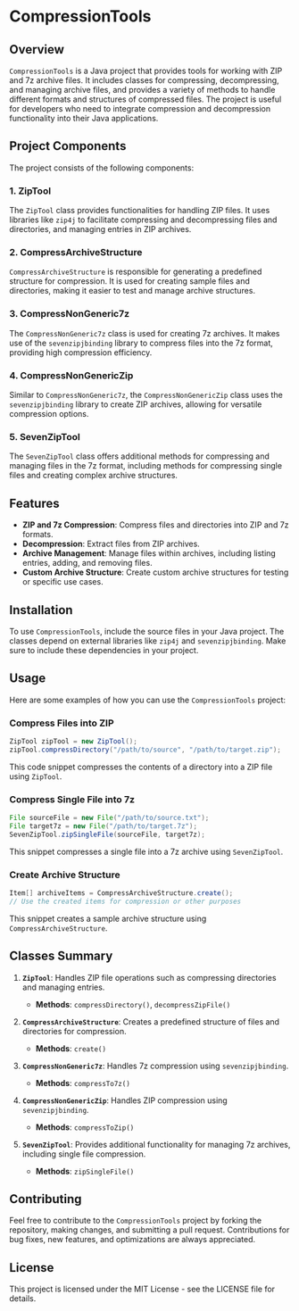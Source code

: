 # CompressionTools

## Overview
`CompressionTools` is a Java project that provides tools for working with ZIP and 7z archive files. It includes classes for compressing, decompressing, and managing archive files, and provides a variety of methods to handle different formats and structures of compressed files. The project is useful for developers who need to integrate compression and decompression functionality into their Java applications.

## Project Components
The project consists of the following components:

### 1. ZipTool
The `ZipTool` class provides functionalities for handling ZIP files. It uses libraries like `zip4j` to facilitate compressing and decompressing files and directories, and managing entries in ZIP archives.

### 2. CompressArchiveStructure
`CompressArchiveStructure` is responsible for generating a predefined structure for compression. It is used for creating sample files and directories, making it easier to test and manage archive structures.

### 3. CompressNonGeneric7z
The `CompressNonGeneric7z` class is used for creating 7z archives. It makes use of the `sevenzipjbinding` library to compress files into the 7z format, providing high compression efficiency.

### 4. CompressNonGenericZip
Similar to `CompressNonGeneric7z`, the `CompressNonGenericZip` class uses the `sevenzipjbinding` library to create ZIP archives, allowing for versatile compression options.

### 5. SevenZipTool
The `SevenZipTool` class offers additional methods for compressing and managing files in the 7z format, including methods for compressing single files and creating complex archive structures.

## Features
- **ZIP and 7z Compression**: Compress files and directories into ZIP and 7z formats.
- **Decompression**: Extract files from ZIP archives.
- **Archive Management**: Manage files within archives, including listing entries, adding, and removing files.
- **Custom Archive Structure**: Create custom archive structures for testing or specific use cases.

## Installation
To use `CompressionTools`, include the source files in your Java project. The classes depend on external libraries like `zip4j` and `sevenzipjbinding`. Make sure to include these dependencies in your project.

## Usage
Here are some examples of how you can use the `CompressionTools` project:

### Compress Files into ZIP
```java
ZipTool zipTool = new ZipTool();
zipTool.compressDirectory("/path/to/source", "/path/to/target.zip");
```
This code snippet compresses the contents of a directory into a ZIP file using `ZipTool`.

### Compress Single File into 7z
```java
File sourceFile = new File("/path/to/source.txt");
File target7z = new File("/path/to/target.7z");
SevenZipTool.zipSingleFile(sourceFile, target7z);
```
This snippet compresses a single file into a 7z archive using `SevenZipTool`.

### Create Archive Structure
```java
Item[] archiveItems = CompressArchiveStructure.create();
// Use the created items for compression or other purposes
```
This snippet creates a sample archive structure using `CompressArchiveStructure`.

## Classes Summary
1. **`ZipTool`**: Handles ZIP file operations such as compressing directories and managing entries.
    - **Methods**: `compressDirectory()`, `decompressZipFile()`

2. **`CompressArchiveStructure`**: Creates a predefined structure of files and directories for compression.
    - **Methods**: `create()`

3. **`CompressNonGeneric7z`**: Handles 7z compression using `sevenzipjbinding`.
    - **Methods**: `compressTo7z()`

4. **`CompressNonGenericZip`**: Handles ZIP compression using `sevenzipjbinding`.
    - **Methods**: `compressToZip()`

5. **`SevenZipTool`**: Provides additional functionality for managing 7z archives, including single file compression.
    - **Methods**: `zipSingleFile()`

## Contributing
Feel free to contribute to the `CompressionTools` project by forking the repository, making changes, and submitting a pull request. Contributions for bug fixes, new features, and optimizations are always appreciated.

## License
This project is licensed under the MIT License - see the LICENSE file for details.

